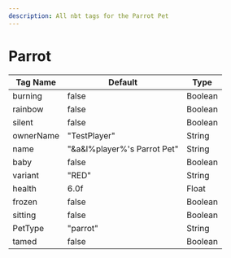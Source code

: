 ```yaml
---
description: All nbt tags for the Parrot Pet
---
```



# Parrot

| Tag Name     | Default                                                            | Type                                         |
| - | - | - |
| burning | false | Boolean |
| rainbow | false | Boolean |
| silent | false | Boolean |
| ownerName | "TestPlayer" | String |
| name | "&a&l%player%'s Parrot Pet" | String |
| baby | false | Boolean |
| variant | "RED" | String |
| health | 6.0f | Float |
| frozen | false | Boolean |
| sitting | false | Boolean |
| PetType | "parrot" | String |
| tamed | false | Boolean |
